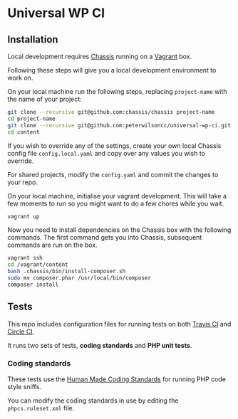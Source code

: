 # Universal WP CI

## Installation

Local development requires [Chassis](http://chassis.io) running on a
[Vagrant]((https://www.vagrantup.com/)) box.

Following these steps will give you a local development environment to work on.

On your local machine run the following steps, replacing `project-name` with
the name of your project:

```bash
git clone --recursive git@github.com:chassis/chassis project-name
cd project-name
git clone --recursive git@github.com:peterwilsoncc/universal-wp-ci.git content
cd content
```

If you wish to override any of the settings, create your own local Chassis
config file `config.local.yaml` and copy over any values you wish to override.

For shared projects, modify the `config.yaml` and commit the changes to your repo.

On your local machine, initialise your vagrant development. This will take a few
moments to run so you might want to do a few chores while you wait.

```bash
vagrant up
```

Now you need to install dependencies on the Chassis box with the following
commands. The first command gets you into Chassis, subsequent commands are
run on the box.

```bash
vagrant ssh
cd /vagrant/content
bash .chassis/bin/install-composer.sh
sudo mv composer.phar /usr/local/bin/composer
composer install
```

## Tests

This repo includes configuration files for running tests on both
[Travis CI](https://travis-ci.org/) and [Circle CI](https://circleci.com/).

It runs two sets of tests, **coding standards** and **PHP unit tests**.

### Coding standards

These tests use the [Human Made Coding Standards](https://engineering.hmn.md/how-we-work/style/)
for running PHP code style sniffs.

You can modify the coding standards in use by editing the `phpcs.ruleset.xml` file.
